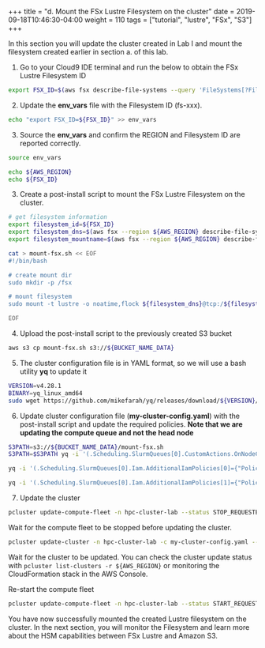 +++
title = "d. Mount the FSx Lustre Filesystem on the cluster"
date = 2019-09-18T10:46:30-04:00
weight = 110
tags = ["tutorial", "lustre", "FSx", "S3"]
+++


In this section you will update the cluster created in Lab I and  mount the filesystem created earlier in section a. of this lab. 

1. Go to your Cloud9 IDE terminal and run the below to obtain the FSx Lustre Filesystem ID

```bash
export FSX_ID=$(aws fsx describe-file-systems --query 'FileSystems[?FileSystemType == `LUSTRE`].{FileSystemId:FileSystemId}' --region $AWS_REGION --output text)
```

2. Update the **env_vars** file with the Filesystem ID (fs-xxx). 

```bash
echo "export FSX_ID=${FSX_ID}" >> env_vars
``` 
3. Source the **env_vars** and confirm the REGION and Filesystem ID are reported correctly. 

```bash
source env_vars

echo ${AWS_REGION}
echo ${FSX_ID}
```

3. Create a post-install script to mount the FSx Lustre Filesystem on the cluster.

```bash
# get filesystem information
export filesystem_id=${FSX_ID}
export filesystem_dns=$(aws fsx --region ${AWS_REGION} describe-file-systems --file-system-ids $filesystem_id --query "FileSystems[0].DNSName" --output text)
export filesystem_mountname=$(aws fsx --region ${AWS_REGION} describe-file-systems --file-system-ids $filesystem_id --query "FileSystems[].LustreConfiguration[].MountName" --output text)
```

```bash
cat > mount-fsx.sh << EOF
#!/bin/bash

# create mount dir
sudo mkdir -p /fsx

# mount filesystem
sudo mount -t lustre -o noatime,flock ${filesystem_dns}@tcp:/${filesystem_mountname} /fsx

EOF
```

4. Upload the post-install script to the previously created S3 bucket

```bash
aws s3 cp mount-fsx.sh s3://${BUCKET_NAME_DATA}
```

5. The cluster configuration file is in YAML format, so we will use a bash utility **yq** to update it

```bash
VERSION=v4.28.1
BINARY=yq_linux_amd64
sudo wget https://github.com/mikefarah/yq/releases/download/${VERSION}/${BINARY} -O $HOME/.local/bin/yq && sudo chmod +x $HOME/.local/bin/yq
```

6. Update cluster configuration file (**my-cluster-config.yaml**) with the post-install script and update the required policies. **Note that we are updating the compute queue and not the head node**

```bash
S3PATH=s3://${BUCKET_NAME_DATA}/mount-fsx.sh
S3PATH=$S3PATH yq -i '(.Scheduling.SlurmQueues[0].CustomActions.OnNodeConfigured.Script=env(S3PATH))' my-cluster-config.yaml   
```

```bash
yq -i '(.Scheduling.SlurmQueues[0].Iam.AdditionalIamPolicies[0]={"Policy": "arn:aws:iam::aws:policy/AmazonFSxFullAccess"})' my-cluster-config.yaml 
```

```bash
yq -i '(.Scheduling.SlurmQueues[0].Iam.AdditionalIamPolicies[1]={"Policy": "arn:aws:iam::aws:policy/AmazonS3FullAccess"})' my-cluster-config.yaml 
```

7. Update the cluster

```bash
pcluster update-compute-fleet -n hpc-cluster-lab --status STOP_REQUESTED --region ${AWS_REGION}
```

Wait for the compute fleet to be stopped before updating the cluster.

```bash
pcluster update-cluster -n hpc-cluster-lab -c my-cluster-config.yaml --region ${AWS_REGION} --suppress-validators ALL
```

Wait for the cluster to be updated. You can check the cluster update status with `pcluster list-clusters -r ${AWS_REGION}` or monitoring the CloudFormation stack in the AWS Console.

Re-start the compute fleet


```bash
pcluster update-compute-fleet -n hpc-cluster-lab --status START_REQUESTED --region ${AWS_REGION}
```


You have now successfully mounted the created Lustre filesystem on the cluster. In the next section, you will monitor the Filesystem and learn more about the HSM capabilities between FSx Lustre and Amazon S3.

